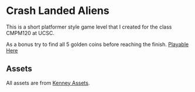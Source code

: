 # Crash Landed Aliens
This is a short platformer style game level that I created for the class CMPM120 at UCSC.  

As a bonus try to find all 5 golden coins before reaching the finish.
[Playable Here](https://ashereth.github.io/Crash-Landed-Aliens/)

## Assets
All assets are from [Kenney Assets](https://kenney.nl/).

